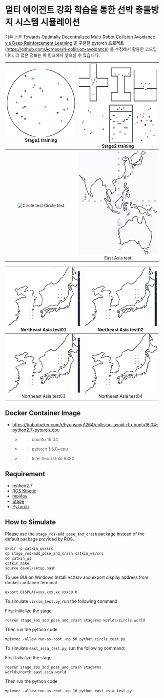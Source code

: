 # 멀티 에이전트 강화 학습을 통한 선박 충돌방지 시스템 시뮬레이션

기존 논문 [Towards Optimally Decentralized Multi-Robot Collision Avoidance via Deep Reinforcement Learning](https://arxiv.org/abs/1709.10082) 을 구현한 pytorch 프로젝트 (https://github.com/Acmece/rl-collision-avoidance) 를 수정해서 활용한 코드입니다. 
더 많은 정보는 위 링크에서 찾으실 수 있습니다.

![Stage1 training](./doc/Stage1_learning.gif) Stage1 training |  ![Stage2 training](./doc/Stage2_learning.gif) Stage2 training     
:-------------------------:|:-------------------------:
![Circle test](./doc/circle_test.gif) Circle test | ![East Asia test](./doc/East_asia_5_env.gif) East Asia test

![Northern East Asia test01](./doc/northern_east_asia_01.gif) Northeast Asia test01 |  ![Northern East Asia test02](./doc/northern_east_asia_02.gif) Northeast Asia test02
:-------------------------:|:-------------------------:
![Northern East Asia test03](./doc/northern_east_asia_03.gif) Northeast Asia test03 |  ![Northern East Asia test04](./doc/northern_east_asia_04.gif) Northeast Asia test04


## Docker Container Image

- https://hub.docker.com/r/hyunsung1264/collision-avoid-rl-ubuntu16.04-python2.7-pytorch_cpu
	- > ubuntu 16.04
	- > pytorch 1.5.0+cpu
	- > Intel Xeon Gold 6330


## Requirement

- python2.7
- [ROS Kinetic](http://wiki.ros.org/kinetic)
- [mpi4py](https://mpi4py.readthedocs.io/en/stable/)
- [Stage](http://rtv.github.io/Stage/)
- [PyTorch](http://pytorch.org/)


## How to Simulate


Please use the `stage_ros-add_pose_and_crash` package instead of the default package provided by ROS.
```
mkdir -p catkin_ws/src
cp stage_ros-add_pose_and_crash catkin_ws/src
cd catkin_ws
catkin_make
source devel/setup.bash
```
To use GUI on Windows
Install VcXsrv
and export display address from docker container terminal
```
export DISPLAY=xxx.xxx.xx.xxx:0.0
```

To simulate `circle_test.py`, run the following command:

First Initialize the stage
```
rosrun stage_ros_add_pose_and_crash stageros worlds/circle.world
```
Then run the python code
```
mpiexec -allow-run-as-root -np 50 python circle_test.py
```
To simulate `east_asia_test.py`, run the following command:

First Initialize the stage
```
rosrun stage_ros_add_pose_and_crash stageros worlds/north_east_asia.world
```
Then run the python code
```
mpiexec -allow-run-as-root -np 16 python east_asia_test.py
```

